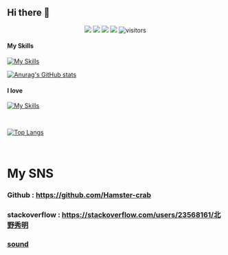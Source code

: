 ## Hi there 👋

<p align="center">
    <a href="https://github.com/BEPb/BEPb"><img src="https://img.shields.io/badge/status-updating-brightgreen.svg"></a>
    <a href="https://github.com/Hamster-crab/Hamster-crab/graphs/contributors"><img src="https://img.shields.io/github/contributors/Hamster-crab/Hamster-crab?color=blue"></a>
    <a href="https://github.com/Hamster-crab/Hamster-crab/stargazers"><img src="https://img.shields.io/github/stars/Hamster-crab/Hamster-crab.svg?logo=github"></a>
    <a href="https://github.com/Hamster-crab/Hamster-crab/network/members"><img src="https://img.shields.io/github/forks/Hamster-crab/Hamster-crab.svg?color=blue&logo=github"></a>
    <img src="https://visitor-badge.laobi.icu/badge?page_id=Hamster-crab.Hamster-crab" alt="visitors"/>   
</p>

#### My Skills
[![My Skills](https://skillicons.dev/icons?i=ubuntu,vscode,neovim,git,bash,github,pycharm,clion,linux)](https://skillicons.dev)



[![Anurag's GitHub stats](https://github-readme-stats.vercel.app/api?username=Hamster-crab)](https://github.com/anuraghazra/github-readme-stats)

#### I love
[![My Skills](https://skillicons.dev/icons?i=cpp,ubuntu,c,python)](https://skillicons.dev)

<br>

[![Top Langs](https://github-readme-stats.vercel.app/api/top-langs/?username=Hamster-crab)](https://github.com/anuraghazra/github-readme-stats)

<br>

# My SNS
### Github : https://github.com/Hamster-crab
### stackoverflow : https://stackoverflow.com/users/23568161/北野秀明
### [sound](https://soundcloud.com/1vzqcxsvijio?utm_source=clipboard&utm_medium=text&utm_campaign=social_sharing)
